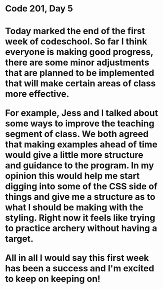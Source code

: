 <h1>Code 201, Day 5<h1>
 <p>
  Today marked the end of the first week of codeschool. So far I think everyone is making good progress, there are some minor adjustments that are planned to be implemented that will make certain areas of class more effective.
  </p>
  <p>
  For example, Jess and I talked about some ways to improve the teaching segment of class. We both agreed that making examples ahead of time would give a little more structure and guidance to the program. In my opinion this would help me start digging into some of the CSS side of things and give me a structure as to what I should be making with the styling. Right now it feels like trying to practice archery without having a target.
  </p>
  <p>
  All in all I would say this first week has been a success and I'm excited to keep on keeping on!
  </p>
